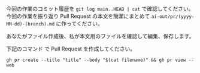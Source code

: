 今回の作業のコミット履歴を `git log main..HEAD | cat` で確認してください。
今回の作業を振り返り Pull Request の本文を簡潔にまとめて `ai-out/pr/(yyyy-MM-dd)-(branch).md` に作ってください。

あなたがファイル作成後、私が本文用のファイルを確認して編集、保存します。

下記のコマンド で Pull Request を作成してください。

```
gh pr create --title "title" --body "$(cat filename)" && gh pr view --web
```
